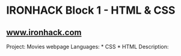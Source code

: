 IRONHACK Block 1 - HTML & CSS
=============================

www.ironhack.com
----------------

Project: Movies webpage
Languages: 
	* CSS
	* HTML
Description:
